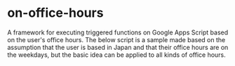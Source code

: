 # on-office-hours
A framework for executing triggered functions on Google Apps Script based on the user's office hours. The below script is a sample made based on the assumption that the user is based in Japan and that their office hours are on the weekdays, but the basic idea can be applied to all kinds of office hours.
